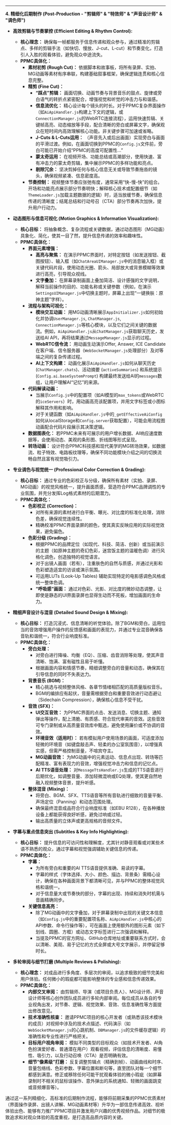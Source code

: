 ---

**4. 精细化后期制作 (Post-Production - "剪辑师" & "特效师" & "声音设计师" & "调色师")**

*   **高效剪辑与节奏掌控 (Efficient Editing & Rhythm Control):**
    *   **核心理念：** 确保每一帧都服务于信息传递和观众参与，通过精准的剪辑点、多样的剪辑手法（如快切、慢放、J-cut、L-cut）和节奏变化，打造引人入胜的观看体验，避免观众中途流失。
    *   **PPMC具体化：**
        *   **素材初剪 (Rough Cut)：** 依据脚本和故事板，将所有录屏、实拍、MG动画等素材有序串联，构建基础叙事框架，确保逻辑连贯和核心信息完整。
        *   **精剪 (Fine Cut)：**
            *   **“踩点”剪辑：** 画面切换、动画节奏与背景音乐的鼓点、旋律或旁白语气的转折点紧密配合，增强视觉和听觉的冲击力与和谐感。
            *   **信息流优化：** 精心设计每个镜头的时长。对于PPMC复杂界面操作（如`AiApiHandler.js`构建上下文的逻辑，或`ConnectionManager.js`的WebRTC连接流程），运用快速剪辑、关键帧高亮、动态缩放等手段，配合清晰的旁白或屏幕文字，确保观众在短时间内高效理解核心功能。非关键步骤可加速或省略。
            *   **J-Cuts & L-Cuts运用：** （声音先入或后出画面）实现旁白与画面的平滑过渡。例如，在画面切换到PPMC的`Config.js`文件前，旁白可能已开始介绍“PPMC的高度可配置性…”
            *   **蒙太奇运用：** 在视频开场、功能总结或高潮部分，使用快速、富有冲击力的蒙太奇剪辑，集中展示PPMC的多样功能和亮点。
            *   **剔除冗余：** 坚决剪掉任何与核心信息无关或导致节奏拖沓的镜头，确保视频紧凑、信息密度高。
        *   **节奏控制：** 视频整体节奏应张弛有度，通常采用“快-慢-快”的组合。开场和功能亮点展示部分节奏明快；解释核心技术或配置细节（如`ThemeLoader.js`加载主题数据的逻辑）时，适当放缓节奏，确保信息传递的清晰度；结尾总结和行动号召（CTA）部分节奏再次加快，提升用户行动力。

*   **动态图形与信息可视化 (Motion Graphics & Information Visualization):**
    *   **核心目标：** 将抽象概念、复杂流程或关键数据，通过动态图形（MG动画）具象化、简化，使其一目了然，提升信息传递的效率和趣味性。
    *   **PPMC具体化：**
        *   **界面元素增强：**
            *   **高亮与聚焦：** 在演示PPMC界面时，对特定按钮（如发送按钮、截图按钮）、输入框（如`ChatAreaUIManager.js`中的消息输入框）或关键代码片段，使用动态光圈、箭头、局部放大或背景模糊等效果进行高亮，引导观众视线。
            *   **文字叠加：** 在屏幕录制画面上叠加简洁、设计感强的文字说明，解释当前操作的目的、功能名称或关键参数（例如，在演示`SettingsUIManager.js`中切换主题时，屏幕上出现“一键换肤：原神主题”字样）。
        *   **流程与架构可视化：**
            *   **模块交互动画：** 用MG动画清晰展示`AppInitializer.js`如何初始化并协调`UserManager.js`, `ChatManager.js`, `ConnectionManager.js`等核心模块，以及它们之间关键的数据流。例如，`AiApiHandler.js`从`ChatManager.js`获取聊天历史，发送给AI API，再将结果通过`MessageManager.js`显示的过程。
            *   **WebRTC信令流：** 用动画生动演示Offer, Answer, ICE Candidate在客户端、信令服务器（`WebSocketManager.js`处理部分）及对等端之间的复杂传递过程。
            *   **AI上下文构建：** 动画化展示`AiApiHandler.js`如何从聊天历史 (`ChatManager.chats`)、活动摘要 (`activeSummaries`) 和系统提示 (`Config.ai.baseSystemPrompt`) 构建最终发送给AI的`messages`数组，让用户理解AI“记忆”的来源。
        *   **代码解读动画：**
            *   当展示`Config.js`中的配置项（如AI模型的`max_tokens`或WebRTC的`iceServers`）时，用动画高亮该配置项，并用文字标签或小图标解释其作用和影响。
            *   对于关键函数（如`AiApiHandler.js`中的`_getEffectiveAiConfig`如何从localStorage和`Config.server`获取配置），可能会用流程图动画配合代码片段展示其决策逻辑。
        *   **数据图表化：** 若PPMC未来有可展示的用户增长数据、AI响应速度数据等，会使用动态、美观的条形图、折线图等形式呈现。
        *   **转场动画：** 设计符合PPMC科技感和现代美学的MG转场效果，如数据流、粒子特效、电路板纹理等，确保不同功能模块介绍之间的切换流畅自然且富有视觉吸引力。

*   **专业调色与视觉统一 (Professional Color Correction & Grading):**
    *   **核心目标：** 通过专业的色彩校正与分级，确保所有素材（实拍、录屏、MG动画）的视觉风格统一，提升画面质感，营造符合PPMC品牌调性的专业氛围，并充分发挥Log格式素材的后期潜力。
    *   **PPMC具体化：**
        *   **色彩校正 (Correction)：**
            *   对所有来源的素材进行白平衡、曝光、对比度的标准化处理，消除色差，确保视觉连续性。
            *   精确校准PPMC界面录屏的颜色，使其真实反映应用的实际视觉效果，避免偏色。
        *   **色彩分级 (Grading)：**
            *   根据PPMC的品牌定位（如现代、科技、简洁、创新）或当前演示的主题（如原神主题的奇幻色彩，迷宫饭主题的温暖色调）进行风格化调色，创造独特的视觉语言。
            *   对于出镜人画面（若有），注重肤色的自然与质感，并通过光影和色彩塑造适宜的访谈或演示氛围。
            *   可运用LUTs (Look-Up Tables) 辅助实现特定的电影感调色风格或统一整体色调。
            *   **“呼吸感”画面：** 通过对色彩、光影、对比度的微妙动态调整，让即使是静态的UI界面录屏也显得生动而不死板，增加画面的生命力。

*   **精细声音设计与混音 (Detailed Sound Design & Mixing):**
    *   **核心目标：** 打造沉浸式、信息清晰的听觉体验。除了BGM和旁白，运用恰当的音效增强用户操作的反馈感和画面的表现力，并通过专业混音确保各音轨和谐统一，符合行业响度标准。
    *   **PPMC具体化：**
        *   **旁白处理：**
            *   对旁白进行降噪、均衡（EQ）、压缩、齿音消除等处理，使其声音清晰、饱满、富有磁性且易于听懂。
            *   根据画面内容和情感节奏，精细调整旁白的音量和动态，确保其在引导信息的同时不失表达力。
        *   **背景音乐 (BGM)：**
            *   精心挑选与视频整体风格、各章节情绪相匹配的高质量版权音乐。
            *   BGM的编排应有起伏，音量需根据旁白和重要音效进行动态避让（Sidechain Compression），确保核心信息不受干扰。
        *   **音效 (SFX)：**
            *   **UI交互音效：** 为PPMC界面的点击、发送消息、切换主题、通知弹出等操作，配上清脆、有质感、符合现代审美的音效。这些音效可专门录制或从高质量音效库中甄选，避免使用廉价或不协调的音效。
            *   **环境音效（适用时）：** 若有模拟用户使用场景的画面，可适度添加轻微的环境音（如键盘敲击声、轻柔的办公室氛围音），以增强真实感，但需严格控制音量，不喧宾夺主。
            *   **MG动画音效：** 为MG动画中的元素运动、信息点出现、转场等匹配精准、富有表现力的音效，增强视觉冲击力和信息的记忆点。
            *   **AI TTS语音处理：** 对`MessageTtsHandler.js`生成的TTS语音进行后期优化，如调整音量、添加轻微混响或EQ处理，使其更自然地融入视频整体音景，提升听感。
        *   **整体混音 (Mixing)：**
            *   将旁白、BGM、SFX、TTS语音等所有音轨进行细致的音量平衡、声场定位（Panning）和动态范围处理。
            *   确保最终混音成品符合行业响度标准（如EBU R128），在各种播放设备上都能获得良好听感，避免过响或过轻。
            *   输出高质量的立体声或更高规格的音频文件。

*   **字幕与重点信息突出 (Subtitles & Key Info Highlighting):**
    *   **核心目标：** 提升信息的可访问性和理解度，尤其针对静音观看或对某些术语不熟悉的观众，通过字幕和视觉强调辅助关键信息的传递。
    *   **PPMC具体化：**
        *   **字幕：**
            *   为所有旁白和重要的AI TTS语音提供准确、易读的字幕。
            *   字幕的样式（字体选择、大小、颜色、描边、背景条）需精心设计，确保在各种画面背景下都清晰可见，并与PPMC的整体视觉风格和谐统一。
            *   对于信息量大或节奏快的部分，字幕的出现、持续和消失时机需与音画精确同步。
        *   **关键信息高亮：**
            *   除了MG动画中的文字叠加，对于屏幕录制中出现的关键文本信息（如`Config.js`中的重要配置项名称、`AiApiHandler.js`中核心的API参数、命令行操作等），可在画面上使用额外的图形元素（如下划线、圆圈、方框）或动态文字标签进行二次强调和解释。
            *   当提及PPMC的官方网址、GitHub仓库地址或重要联系方式时，会以清晰、美观、易于记忆的方式全屏或大号文字展示，并停留足够时长。

*   **多轮审阅与细节打磨 (Multiple Reviews & Polishing):**
    *   **核心理念：** 对成品进行多角度、多层次的审阅，以追求极致的细节完美和用户体验。任何微小的瑕疵都可能影响整体的专业感和信息传递效果。
    *   **PPMC具体化：**
        *   **内部交叉审阅：** 由剪辑师、导演（或项目负责人）、MG设计师、声音设计师等核心创作团队成员进行多轮内部审阅。每位成员从各自的专业视角出发，对节奏、逻辑、视觉效果、音效、信息准确性等方面提出修改意见。
        *   **技术准确性核查：** 邀请PPMC项目的核心开发者（或熟悉该技术模块的成员）对视频中涉及的技术点描述、代码演示（如`WebSocketManager.js`的心跳机制、`DBManager.js`的文件缓存逻辑）的准确性和专业性进行严格把关。
        *   **目标用户视角审阅：** 模拟不同类型的目标观众（如技术开发者、AI角色扮演爱好者、普通潜在用户）观看视频，评估信息的清晰度、易懂性、吸引力，以及行动召唤（CTA）是否明确有效。
        *   **细节“像素级”打磨：** 反复调整剪辑点（精确到帧）、动画曲线和时序、音量包络线、色彩参数、字幕位置和断句等，直至团队对每一个细节都感到满意。修正或移除任何可能干扰观看体验的微小瑕疵（如屏幕录制时不相关的鼠标误操作、意外弹出的系统通知、轻微的画面跳变或音频爆音等）。

通过这一系列精细化、高标准的后期制作流程，能够将前期采集的PPMC优质素材（界面操作录屏、出镜人讲解、MG动画素材等）升华为一部信息传递高效、视听体验出色、能够有力推广PPMC项目并激发用户兴趣的优秀视频作品。对细节的极致追求和对观众体验的高度重视，是打造高品质内容的关键。